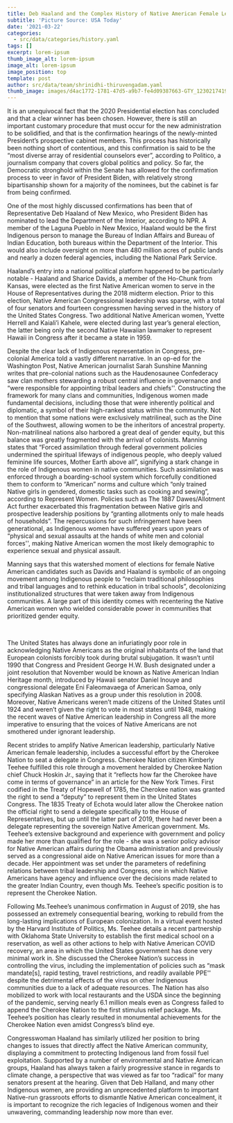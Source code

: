 ```yaml
---
title: Deb Haaland and the Complex History of Native American Female Leadership
subtitle: 'Picture Source: USA Today'
date: '2021-03-22'
categories:
  - src/data/categories/history.yaml
tags: []
excerpt: lorem-ipsum
thumb_image_alt: lorem-ipsum
image_alt: lorem-ipsum
image_position: top
template: post
author: src/data/team/shrinidhi-thiruvengadam.yaml
thumb_image: images/d4ac1772-1781-47d5-a9b7-fe4d09387663-GTY_1230217419.jpg
---
```

It is an unequivocal fact that the 2020 Presidential election has concluded and that a clear winner has been chosen. However, there is still an important customary procedure that must occur for the new administration to be solidified, and that is the confirmation hearings of the newly-minted President’s prospective cabinet members. This process has historically been nothing short of contentious, and this confirmation is said to be the “most diverse array of residential counselors ever”, according to Politico, a journalism company that covers global politics and policy. So far, the Democratic stronghold within the Senate has allowed for the confirmation process to veer in favor of President Biden, with relatively strong bipartisanship shown for a majority of the nominees, but the cabinet is far from being confirmed. 









One of the most highly discussed confirmations has been that of Representative Deb Haaland of New Mexico, who President Biden has nominated to lead the Department of the Interior, according to NPR. A member of the Laguna Pueblo in New Mexico, Haaland would be the first Indigenous person to manage the Bureau of Indian Affairs and Bureau of Indian Education, both bureaus within the Department of the Interior. This would also include oversight on more than 480 million acres of public lands and nearly a dozen federal agencies, including the National Park Service. 

Haaland’s entry into a national political platform happened to be particularly notable - Haaland and Sharice Davids, a member of the Ho-Chunk from Kansas, were elected as the first Native American women to serve in the House of Representatives during the 2018 midterm election. Prior to this election, Native American Congressional leadership was sparse, with a total of four senators and fourteen congressmen having served in the history of the United States Congress. Two additional Native American women, Yvette Herrell and Kaiali’i Kahele, were elected during last year’s general election, the latter being only the second Native Hawaiian lawmaker to represent Hawaii in Congress after it became a state in 1959. 

Despite the clear lack of Indigenous representation in Congress, pre-colonial America told a vastly different narrative. In an op-ed for the Washington Post, Native American journalist Sarah Sunshine Manning writes that pre-colonial nations such as the Haudenosaunee Confederacy saw clan mothers stewarding a robust central influence in governance and “were responsible for appointing tribal leaders and chiefs''. Constructing the framework for many clans and communities, Indigenous women made fundamental decisions, including those that were inherently political and diplomatic, a symbol of their high-ranked status within the community. Not to mention that some nations were exclusively matrilineal, such as the Dine of the Southwest, allowing women to be the inheritors of ancestral property. Non-matrilineal nations also harbored a great deal of gender equity, but this balance was greatly fragmented with the arrival of colonists. Manning states that “Forced assimilation through federal government policies undermined the spiritual lifeways of indigenous people, who deeply valued feminine life sources, Mother Earth above all”, signifying a stark change in the role of Indigenous women in native communities. Such assimilation was enforced through a boarding-school system which forcefully conditioned them to conform to “American” norms and culture which “only trained Native girls in gendered, domestic tasks such as cooking and sewing”, according to Represent Women. Policies such as The 1887 Dawes/Allotment Act further exacerbated this fragmentation between Native girls and prospective leadership positions by “granting allotments only to male heads of households”. The repercussions for such infringement have been generational, as Indigenous women have suffered years upon years of “physical and sexual assaults at the hands of white men and colonial forces'', making Native American women the most likely demographic to experience sexual and physical assault. 

Manning says that this watershed moment of elections for female Native American candidates such as Davids and Haaland is symbolic of an ongoing movement among Indigenous people to “reclaim traditional philosophies and tribal languages and to rethink education in tribal schools”, decolonizing institutionalized structures that were taken away from Indigenous communities. A large part of this identity comes with recentering the Native American women who wielded considerable power in communities that prioritized gender equity.

 

The United States has always done an infuriatingly poor role in acknowledging Native Americans as the original inhabitants of the land that European colonists forcibly took during brutal subjugation. It wasn’t until 1990 that Congress and President George H.W. Bush designated under a joint resolution that November would be known as Native American Indian Heritage month, introduced by Hawaii senator Daniel Inouye and congressional delegate Eni Faleomavaega of American Samoa, only specifying Alaskan Natives as a group under this resolution in 2008. Moreover, Native Americans weren’t made citizens of the United States until 1924 and weren’t given the right to vote in most states until 1948, making the recent waves of Native American leadership in Congress all the more imperative to ensuring that the voices of Native Americans are not smothered under ignorant leadership.

Recent strides to amplify Native American leadership, particularly Native American female leadership, includes a successful effort by the Cherokee Nation to seat a delegate in Congress. Cherokee Nation citizen Kimberly Teehee fulfilled this role through a movement heralded by Cherokee Nation chief Chuck Hoskin Jr., saying that it “reflects how far the Cherokee have come in terms of governance” in an article for the New York Times. First codified in the Treaty of Hopewell of 1785, the Cherokee nation was granted the right to send a “deputy” to represent them in the United States Congress. The 1835 Treaty of Echota would later allow the Cherokee nation the official right to send a delegate specifically to the House of Representatives, but up until the latter part of 2019, there had never been a delegate representing the sovereign Native American government. Ms. Teehee’s extensive background and experience with government and policy made her more than qualified for the role - she was a senior policy advisor for Native American affairs during the Obama administration and previously served as a congressional aide on Native American issues for more than a decade. Her appointment was set under the parameters of redefining relations between tribal leadership and Congress, one in which Native Americans have agency and influence over the decisions made related to the greater Indian Country, even though Ms. Teehee’s specific position is to represent the Cherokee Nation. 

Following Ms.Teehee’s unanimous confirmation in August of 2019, she has possessed an extremely consequential bearing, working to rebuild from the long-lasting implications of European colonization. In a virtual event hosted by the Harvard Institute of Politics, Ms. Teehee details a recent partnership with Oklahoma State University to establish the first medical school on a reservation, as well as other actions to help with Native American COVID recovery, an area in which the United States government has done very minimal work in. She discussed the Cherokee Nation’s success in controlling the virus, including the implementation of policies such as “mask mandate\[s], rapid testing, travel restrictions, and readily available PPE'' despite the detrimental effects of the virus on other Indigenous communities due to a lack of adequate resources. The Nation has also mobilized to work with local restaurants and the USDA since the beginning of the pandemic, serving nearly 6.1 million meals even as Congress failed to append the Cherokee Nation to the first stimulus relief package. Ms. Teehee’s position has clearly resulted in monumental achievements for the Cherokee Nation even amidst Congress’s blind eye. 

Congresswoman Haaland has similarly utilized her position to bring changes to issues that directly affect the Native American community, displaying a commitment to protecting Indigenous land from fossil fuel exploitation. Supported by a number of environmental and Native American groups, Haaland has always taken a fairly progressive stance in regards to climate change, a perspective that was viewed as far too “radical” for many senators present at the hearing. Given that Deb Halland, and many other Indigenous women, are providing an unprecedented platform to important Native-run grassroots efforts to dismantle Native American concealment, it is important to recognize the rich legacies of Indigenous women and their unwavering, commanding leadership now more than ever.

